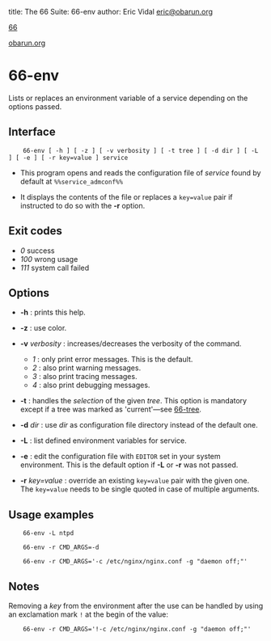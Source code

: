 title: The 66 Suite: 66-env
author: Eric Vidal <eric@obarun.org>

[66](index.html)

[obarun.org](https://web.obarun.org)

# 66-env

Lists or replaces an environment variable of a service depending on the options passed.

## Interface

```
    66-env [ -h ] [ -z ] [ -v verbosity ] [ -t tree ] [ -d dir ] [ -L ] [ -e ] [ -r key=value ] service
```

- This program opens and reads the configuration file of *service* found by default at `%%service_admconf%%`

- It displays the contents of the file or replaces a `key=value` pair if instructed to do so with the **‑r** option.

## Exit codes

- *0* success
- *100* wrong usage
- *111* system call failed

## Options

- **-h** : prints this help.

- **-z** : use color.

- **-v** *verbosity* : increases/decreases the verbosity of the command.
    * *1* : only print error messages. This is the default.
    * *2* : also print warning messages.
    * *3* : also print tracing messages.
    * *4* : also print debugging messages.

- **-t** : handles the *selection* of the given *tree*. This option is mandatory except if a tree was marked as 'current'—see [66-tree](66-tree.html).

- **-d** *dir* : use *dir* as configuration file directory instead of the default one.

- **-L** : list defined environment variables for service.

- **-e** : edit the configuration file with `EDITOR` set in your system environment. This is the default option if **-L** or **-r** was not passed.

- **-r** *key=value* : override an existing `key=value` pair with the given one. The `key=value` needs to be single quoted in case of multiple arguments.

## Usage examples

```
    66-env -L ntpd

    66-env -r CMD_ARGS=-d 

    66-env -r CMD_ARGS='-c /etc/nginx/nginx.conf -g "daemon off;"'
```

## Notes

Removing a *key* from the environment after the use can be handled by using an exclamation mark `!` at the begin of the value: 

```
    66-env -r CMD_ARGS='!-c /etc/nginx/nginx.conf -g "daemon off;"'
```
